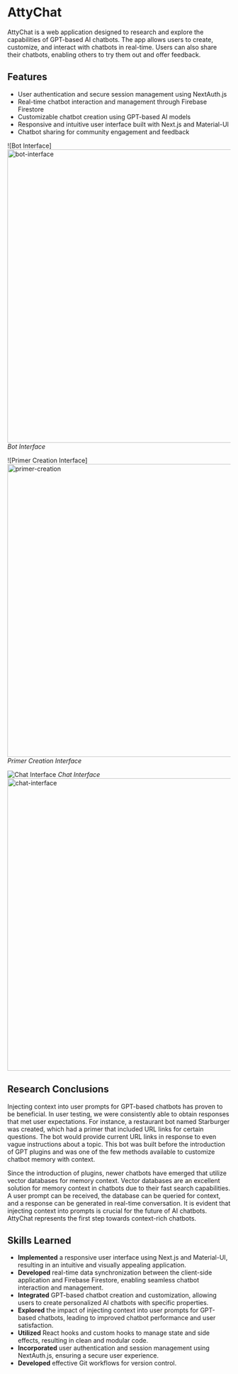 # AttyChat

AttyChat is a web application designed to research and explore the capabilities of GPT-based AI chatbots. The app allows users to create, customize, and interact with chatbots in real-time. Users can also share their chatbots, enabling others to try them out and offer feedback.

## Features

- User authentication and secure session management using NextAuth.js
- Real-time chatbot interaction and management through Firebase Firestore
- Customizable chatbot creation using GPT-based AI models
- Responsive and intuitive user interface built with Next.js and Material-UI
- Chatbot sharing for community engagement and feedback

![Bot Interface]<img width="661" alt="bot-interface" src="https://user-images.githubusercontent.com/10384072/235965839-5da7a927-ab4b-41a8-b5fa-c7f43a4ce491.png">
*Bot Interface*

![Primer Creation Interface]<img width="660" alt="primer-creation" src="https://user-images.githubusercontent.com/10384072/235966289-ab806add-9a60-46e8-a725-081e5db305ac.png">
*Primer Creation Interface*


![Chat Interface](path/to/chat-interface-image.png)
*Chat Interface*
<img width="659" alt="chat-interface" src="https://user-images.githubusercontent.com/10384072/235966743-080d7f1b-fdc6-410b-afee-0403fe243ca0.png">


## Research Conclusions

Injecting context into user prompts for GPT-based chatbots has proven to be beneficial. In user testing, we were consistently able to obtain responses that met user expectations. For instance, a restaurant bot named Starburger was created, which had a primer that included URL links for certain questions. The bot would provide current URL links in response to even vague instructions about a topic. This bot was built before the introduction of GPT plugins and was one of the few methods available to customize chatbot memory with context.

Since the introduction of plugins, newer chatbots have emerged that utilize vector databases for memory context. Vector databases are an excellent solution for memory context in chatbots due to their fast search capabilities. A user prompt can be received, the database can be queried for context, and a response can be generated in real-time conversation. It is evident that injecting context into prompts is crucial for the future of AI chatbots. AttyChat represents the first step towards context-rich chatbots.

## Skills Learned

- **Implemented** a responsive user interface using Next.js and Material-UI, resulting in an intuitive and visually appealing application.
- **Developed** real-time data synchronization between the client-side application and Firebase Firestore, enabling seamless chatbot interaction and management.
- **Integrated** GPT-based chatbot creation and customization, allowing users to create personalized AI chatbots with specific properties.
- **Explored** the impact of injecting context into user prompts for GPT-based chatbots, leading to improved chatbot performance and user satisfaction.
- **Utilized** React hooks and custom hooks to manage state and side effects, resulting in clean and modular code.
- **Incorporated** user authentication and session management using NextAuth.js, ensuring a secure user experience.
- **Developed** effective Git workflows for version control.
